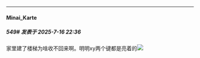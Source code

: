 ﻿
*****

####  Minai_Karte  
##### 549#       发表于 2025-7-16 22:36

家里建了楼梯为啥收不回来啊。明明xy两个键都是亮着的<img src="https://static.stage1st.com/image/smiley/face2017/016.png" referrerpolicy="no-referrer">

